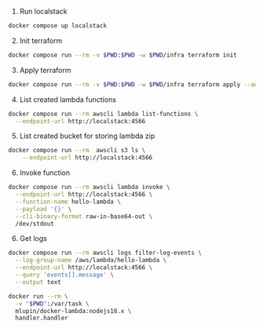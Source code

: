 1. Run localstack

```sh
docker compose up localstack
```

2. Init terraform

```sh
docker compose run --rm -v $PWD:$PWD -w $PWD/infra terraform init
```

3. Apply terraform

```sh
docker compose run --rm -v $PWD:$PWD -w $PWD/infra terraform apply --auto-approve
```

4. List created lambda functions

```sh
docker compose run --rm awscli lambda list-functions \
  --endpoint-url http://localstack:4566
```

5. List created bucket for storing lambda zip

```sh
docker compose run --rm  awscli s3 ls \
    --endpoint-url http://localstack:4566
```

6. Invoke function

```sh
docker compose run --rm awscli lambda invoke \
  --endpoint-url http://localstack:4566 \
  --function-name hello-lambda \
  --payload '{}' \
  --cli-binary-format raw-in-base64-out \
  /dev/stdout
```

6. Get logs

```sh
docker compose run --rm awscli logs filter-log-events \
  --log-group-name /aws/lambda/hello-lambda \
  --endpoint-url http://localstack:4566 \
  --query 'events[].message' \
  --output text
```

```sh
docker run --rm \
  -v "$PWD":/var/task \
  mlupin/docker-lambda:nodejs18.x \
  handler.handler
```
